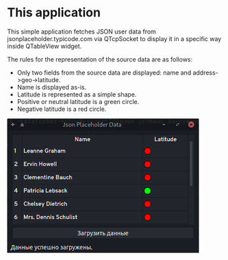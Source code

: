 # This application
This simple application fetches JSON user data from jsonplaceholder.typicode.com via QTcpSocket to display it in a specific way inside QTableView widget.

The rules for the representation of the source data are as follows:
- Only two fields from the source data are displayed: name and address->geo->latitude.
- Name is displayed as-is.
- Latitude is represented as a simple shape.
- Positive or neutral latitude is a green circle.
- Negative latitude is a red circle.

<img src="screenshot.png">
